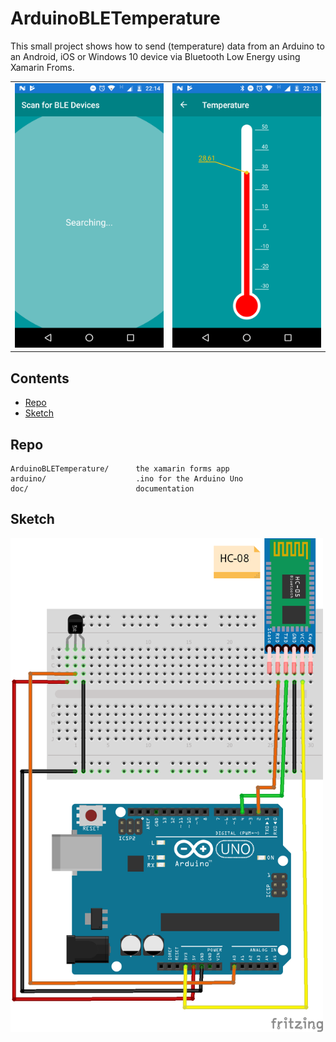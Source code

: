 # ArduinoBLETemperature

This small project shows how to send (temperature) data from an Arduino to an Android, iOS or Windows 10 device via Bluetooth Low Energy using Xamarin Froms.

<div style="text-align: center"><table><tr>
    <td style="text-align: center">
       <img src="https://raw.githubusercontent.com/d-wolf/ArduinoBLETemperature/master/doc/images/app/01_ABLET.png" width="250">
    </td>
    <td style="text-align: center">
        <img src="https://raw.githubusercontent.com/d-wolf/ArduinoBLETemperature/master/doc/images/app/02_ABLET.png" width="250">
    </td>
</tr></table></div>

## Contents

- [Repo](#Repo)
- [Sketch](#Sketch)

## Repo

```
ArduinoBLETemperature/      the xamarin forms app
arduino/                    .ino for the Arduino Uno
doc/                        documentation
```
## Sketch

<img src="https://raw.githubusercontent.com/d-wolf/ArduinoBLETemperature/master/doc/images/sketches/ArduinoBLETemperature_bb.png" width="500">
